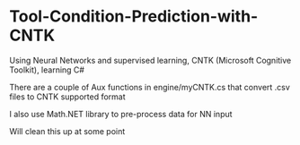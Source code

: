 # Tool-Condition-Prediction-with-CNTK
Using Neural Networks and supervised learning, CNTK (Microsoft Cognitive Toolkit), learning C#


There are a couple of Aux functions in engine/myCNTK.cs that convert .csv files to CNTK supported format

I also use Math.NET library to pre-process data for NN input

Will clean this up at some point
